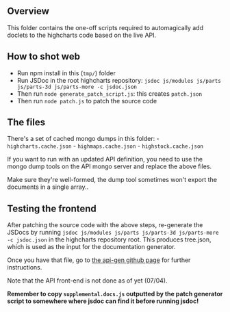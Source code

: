 ## Overview

This folder contains the one-off scripts required to automagically add doclets to the highcharts code based on the live API.

## How to shot web
- Run npm install in this (`tmp/`) folder
- Run JSDoc in the root highcharts repository: `jsdoc js/modules js/parts js/parts-3d js/parts-more -c jsdoc.json`
- Then run `node generate_patch_script.js`: this creates `patch.json`
- Then run `node patch.js` to patch the source code

## The files

There's a set of cached mongo dumps in this folder:
    - `highcharts.cache.json`
    - `highmaps.cache.json`
    - `highstock.cache.json`

If you want to run with an updated API definition, you need to use the mongo 
dump tools on the API mongo server and replace the above files. 

Make sure they're well-formed, the dump tool sometimes won't export the documents 
in a single array..

## Testing the frontend

After patching the source code with the above steps, re-generate the JSDocs 
by running `jsdoc js/modules js/parts js/parts-3d js/parts-more -c jsdoc.json`
in the highcharts repository root. This produces tree.json, which is used 
as the input for the documentation generator.

Once you have that file, go to [the api-gen github page](https://github.com/highcharts/api-docs) for further instructions.

Note that the API front-end is not done as of yet (07/04).

**Remember to copy `supplemental.docs.js` outputted by the patch generator script to somewhere where jsdoc can find it before running jsdoc!**
